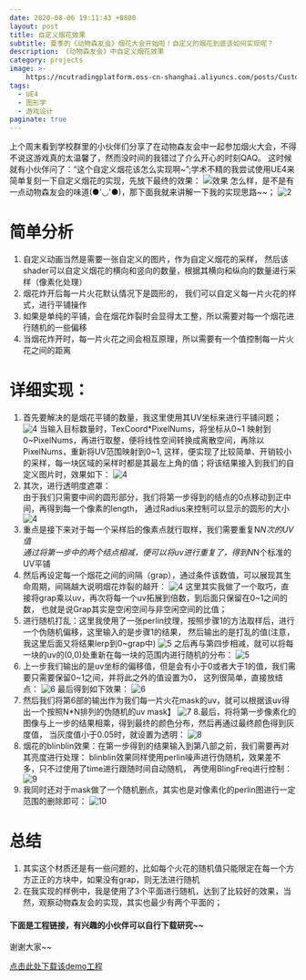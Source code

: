 ```yaml
---
date: 2020-08-06 19:11:43 +0800
layout: post
title: 自定义烟花效果
subtitle: 夏季的《动物森友会》烟花大会开始啦！自定义的烟花到底该如何实现呢？
description: 《动物森友会》中自定义烟花效果
category: projects
image: >-
    https://ncutradingplatform.oss-cn-shanghai.aliyuncs.com/posts/CustomFireworksBG.png
tags:
  - UE4
  - 图形学
  - 游戏设计
paginate: true
---
```

上个周末看到学校群里的小伙伴们分享了在动物森友会中一起参加烟火大会，不得不说这游戏真的太温馨了，然而没时间的我错过了介么开心的时刻QAQ。
这时候就有小伙伴问了：“这个自定义烟花该怎么实现啊~”;学术不精的我尝试使用UE4来简单复刻一下自定义烟花的实现，先放下最终的效果：
![效果](https://ncutradingplatform.oss-cn-shanghai.aliyuncs.com/posts/FireworkDemo.gif)
怎么样，是不是有一点动物森友会的味道(●'◡'●)，那下面我就来讲解一下我的实现思路~~；
![2](https://ncutradingplatform.oss-cn-shanghai.aliyuncs.com/posts/firework_Material_BP.png)


# 简单分析
1. 自定义动画当然是需要一张自定义的图片，作为自定义烟花的采样，
然后该shader可以自定义烟花的横向和竖向的数量，根据其横向和纵向的数量进行采样（像素化处理）
2. 烟花炸开后每一片火花默认情况下是圆形的， 我们可以自定义每一片火花的样式，进行平铺操作
3. 如果是单纯的平铺，会在烟花炸裂时会显得太工整，所以需要对每一个烟花进行随机的一些偏移
4. 当烟花炸开时，每一片火花之间会相互原理，所以需要有一个值控制每一片火花之间的距离

# 详细实现：
1. 首先要解决的是烟花平铺的数量，我这里使用其UV坐标来进行平铺问题；
![4](https://ncutradingplatform.oss-cn-shanghai.aliyuncs.com/posts/custom-firework/impl1.png)
当输入目标数量时，TexCoord*PixelNums，将坐标从0~1
映射到0~PixelNums，再进行取整，便将线性空间转换成离散空间，再除以PixelNums，重新将UV范围映射到0~1,
这样，便实现了比较简单、开销较小的采样，每一块区域的采样时都是其最左上角的值；将该结果接入到我们的自定义图片时，效果如下：
![4](https://ncutradingplatform.oss-cn-shanghai.aliyuncs.com/posts/custom-firework/impl1-2.png)
2. 其次，进行透明度遮罩：<br>
由于我们只需要中间的圆形部分，我们将第一步得到的结点的0点移动到正中间，再得到每一个像素的length，
通过Radius来控制可以显示的圆形的大小
![4](https://ncutradingplatform.oss-cn-shanghai.aliyuncs.com/posts/custom-firework/impl2-1.png)
3. 重点是接下来对于每一个采样后的像素点就行取样，我们需要重复N*N次的UV值<br>
通过将第一步中的两个结点相减，便可以将uv进行重复了，得到N*N个标准的UV平铺<br>
4. 然后再设定每一个烟花之间的间隔（grap），通过条件该数值，可以展现其生命周期，间隔越大说明烟花炸裂的越开：
![4](https://ncutradingplatform.oss-cn-shanghai.aliyuncs.com/posts/custom-firework/impl2-3.png)
这里其实我做了一个取巧，直接将grap乘以uv，再次将每一个uv拓展到倍数，到后面只保留在0~1之间的数，
也就是说Grap其实是空闲空间与非空闲空间的比值；
5. 进行随机打乱：这里我使用了一张perlin纹理，按照步骤1的方法取样后，进行一个伪随机偏移，这里输入的是步骤1的结果，
然后输出的是打乱的值(注意，我这里后面又将结果lerp到0~grap中)
![5](https://ncutradingplatform.oss-cn-shanghai.aliyuncs.com/posts/custom-firework/impl5-1.png)
之后再与第四步相减，就可以将每一块的uv的(0,0)处重新在每一块的范围内进行随机的分布：
![5](https://ncutradingplatform.oss-cn-shanghai.aliyuncs.com/posts/custom-firework/impl5-2.png)
6. 上一步我们输出的是uv坐标的偏移值，但是会有小于0或者大于1的值，我们需要只需要保留0~1之间，并将此之外的值设置为0，
这列很简单，直接放结点：
![6](https://ncutradingplatform.oss-cn-shanghai.aliyuncs.com/posts/custom-firework/impl6-1.png)
最后得到如下效果：
![6](https://ncutradingplatform.oss-cn-shanghai.aliyuncs.com/posts/custom-firework/impl6-2.png)
7. 然后我们将第6部的输出作为我们每一片火花mask的uv，就可以根据该uv得出一个按照N*N排列的伪随机的uv mask】
![7](https://ncutradingplatform.oss-cn-shanghai.aliyuncs.com/posts/custom-firework/impl7-1.png)
8.最后，将将第一步像素化的图像与上一步的结果相乘，得到最终的颜色分布，然后再通过最终颜色得到灰度值，
当灰度值小于0.05时，就设置为透明：
![8](https://ncutradingplatform.oss-cn-shanghai.aliyuncs.com/posts/custom-firework/impl8-1.png)
9. 烟花的blinblin效果：在第一步得到的结果输入到第八部之前，我们需要再对其亮度进行处理：
blinblin效果同样使用perlin噪声进行伪随机，效果差不多，只不过使用了time进行跟随时间自动随机，
再使用BlingFreq进行控制：
![9](https://ncutradingplatform.oss-cn-shanghai.aliyuncs.com/posts/custom-firework/impl9-1.png)
10. 我同时还对于mask做了一个随机删点，其实也是对像素化的perlin图进行一定范围的删除即可：
![10](https://ncutradingplatform.oss-cn-shanghai.aliyuncs.com/posts/custom-firework/impl10-1.png)

# 总结
1. 其实这个材质还是有一些问题的，比如每个火花的随机值只能限定在每一个方方正正的方块中，如果没有grap，则无法进行随机
2. 在我实现的样例中，我是使用了3个平面进行随机，达到了比较好的效果，当然，观察动物森友会的实现，其实也最少有两个平面的；

#### 下面是工程链接，有兴趣的小伙伴可以自行下载研究~~
谢谢大家~~

[点击此处下载该demo工程](https://ncutradingplatform.oss-cn-shanghai.aliyuncs.com/posts/custom-firework/ACFirework.zip)

